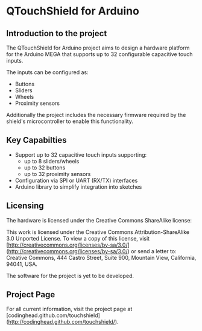 QTouchShield for Arduino
========================

Introduction to the project
---------------------------

The QTouchShield for Arduino project aims to design a hardware platform for the Arduino MEGA that supports up to 32 configurable capacitive touch inputs.

The inputs can be configured as:

* Buttons
* Sliders
* Wheels
* Proximity sensors

Additionally the project includes the necessary firmware required by the shield's microcontroller to enable this functionality.

Key Capabilties
---------------
* Support up to 32 capacitive touch inputs supporting:
	* up to 8 sliders/wheels
	* up to 32 buttons
	* up to 32 proximity sensors
* Configuration via SPI or UART (RX/TX) interfaces
* Arduino library to simplify integration into sketches

Licensing
---------

The hardware is licensed under the Creative Commons ShareAlike license:

This work is licensed under the Creative Commons Attribution-ShareAlike 3.0 Unported License.
To view a copy of this license, visit [http://creativecommons.org/licenses/by-sa/3.0/] (http://creativecommons.org/licenses/by-sa/3.0/) or send
a letter to:
Creative Commons, 444 Castro Street, Suite 900, Mountain View, California, 94041, USA.

The software for the project is yet to be developed.

Project Page
------------

For all current information, visit the project page at [codinghead.github.com/touchshield] (http://codinghead.github.com/touchshield/).
